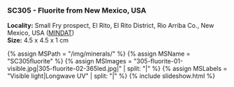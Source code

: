 
### <a name="SC305"></a> SC305 - Fluorite from New Mexico, USA

**Locality:**   Small Fry prospect, El Rito, El Rito District, Rio Arriba Co., New Mexico, USA ([MINDAT](https://www.mindat.org/loc-179959.html))  
**Size:** 4.5 x 4.5 x 1 cm  

{% assign MSPath = "/img/minerals/" %}
{% assign MSName = "SC305fluorite" %}
{% assign MSImages = "305-fluorite-01-visible.jpg|305-fluorite-02-365led.jpg|" | split: "|" %}
{% assign MSLabels = "Visible light|Longwave UV" | split: "|" %}
{% include slideshow.html %}

